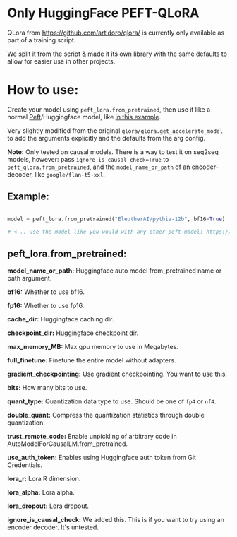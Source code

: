 # Only HuggingFace PEFT-QLoRA

QLora from https://github.com/artidoro/qlora/ is currently only available as part of a training script.

We split it from the script & made it its own library with the same defaults to allow for easier use in other projects.

# How to use:

Create your model using `peft_lora.from_pretrained`, then use it like a normal [Peft](https://github.com/huggingface/peft)/Huggingface model, like [in this example](https://github.com/huggingface/peft/blob/main/examples/causal_language_modeling/peft_lora_clm_accelerate_big_model_inference.ipynb).

Very slightly modified from the original `qlora/qlora.get_accelerate_model` to add the arguments explicitly and the defaults from the arg config.

**Note:** Only tested on causal models. There is a way to test it on seq2seq models, however: pass `ignore_is_causal_check=True` to `peft_qlora.from_pretrained`, and the `model_name_or_path` of an encoder-decoder, like `google/flan-t5-xxl`.

## Example:

```python

model = peft_lora.from_pretrained("EleutherAI/pythia-12b", bf16=True)

# < .. use the model like you would with any other peft model: https://github.com/huggingface/peft >

```

## peft_lora.from_pretrained:

**model_name_or_path:** Huggingface auto model from_pretrained name or path argument.

**bf16:** Whether to use bf16.

**fp16:** Whether to use fp16.

**cache_dir:** Huggingface caching dir.

**checkpoint_dir:** Huggingface checkpoint dir.

**max_memory_MB:** Max gpu memory to use in Megabytes.

**full_finetune:** Finetune the entire model without adapters.

**gradient_checkpointing:** Use gradient checkpointing. You want to use this.

**bits:** How many bits to use.

**quant_type:** Quantization data type to use. Should be one of `fp4` or `nf4`.

**double_quant:** Compress the quantization statistics through double quantization.

**trust_remote_code:** Enable unpickling of arbitrary code in AutoModelForCausalLM.from_pretrained.

**use_auth_token:** Enables using Huggingface auth token from Git Credentials.

**lora_r:** Lora R dimension.

**lora_alpha:** Lora alpha.

**lora_dropout:** Lora dropout.

**ignore_is_causal_check:** We added this. This is if you want to try using an encoder decoder. It's untested.
